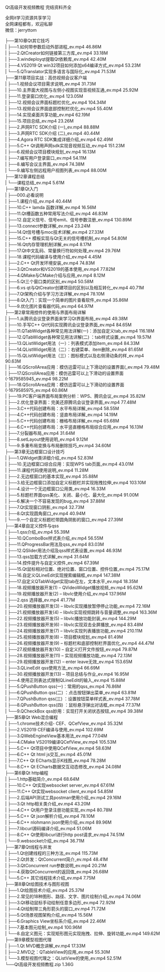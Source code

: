Qt高级开发视频教程 完结资料齐全

全网it学习资源共享学习<br>全网课程都有，欢迎私聊<br>微信：jerryttom<br>

├──第10章Qt其它技巧<br> | ├──1.如何带参数启动外部进程_ev.mp4 46.86M<br> | ├──2.QtCreator如何链接第三方库_ev.mp4 33.18M<br> | ├──3.windeployqt提取Qt依赖库_ev.mp4 42.40M<br> | ├──4.VS2019 Qt win32项目如何添加x64编译方式_ev.mp4 53.23M<br> | └──5.QTranslator实现多语言与国际化_ev.mp4 71.53M<br> ├──第11章项目实战：高仿视频会议客户端<br> | ├──1.视频会议项目需求说明_ev.mp4 31.73M<br> | ├──10.主界面大视图与左侧小视图实现音视频互通_ev.mp4 25.92M<br> | ├──11.登录窗口优化_ev.mp4 123.05M<br> | ├──12.视频会议界面标题栏优化_ev.mp4 104.34M<br> | ├──13.视频会议界面底部控制栏优化_ev.mp4 55.40M<br> | ├──14.实现桌面共享功能_ev.mp4 62.19M<br> | ├──15.项目总结_ev.mp4 23.26M<br> | ├──2.声网RTC SDK介绍 (一)_ev.mp4 88.88M<br> | ├──3.声网RTC SDK介绍 (二)_ev.mp4 40.44M<br> | ├──4.Agora RTC SDK集成详细介绍_ev.mp4 62.49M<br> | ├──5.C++ Qt调用声网sdk实现音视频互动_ev.mp4 151.23M<br> | ├──6.视频会议项目模块规划_ev.mp4 16.13M<br> | ├──7.编写用户登录窗口_ev.mp4 54.11M<br> | ├──8.编写会议主界面_ev.mp4 74.38M<br> | └──9.编写左侧远程用户视图列表_ev.mp4 88.00M<br> ├──第12章课程总结<br> | └──课程总结_ev.mp4 5.61M<br> ├──第1章Qt入门<br> | ├──000.必看说明<br> | ├──1.课程介绍_ev.mp4 40.44M<br> | ├──10.C++ lamda 函数详解_ev.mp4 16.56M<br> | ├──11.Qt槽函数五种常用写法介绍_ev.mp4 46.83M<br> | ├──12.自定义信号、信号emit、信号参数注册_ev.mp4 130.89M<br> | ├──13.connect参数详解_ev.mp4 23.24M<br> | ├──14.Qt信号槽与moc技术详解_ev.mp4 27.33M<br> | ├──15.C++ 模板实现与Qt无关的信号槽机制_ev.mp4 54.80M<br> | ├──16.Qt内存管理机制详解_ev.mp4 8.17M<br> | ├──17.Qt中文乱码、常量换行符如何处理_ev.mp4 29.76M<br> | ├──18.课程代码编译与使用介绍_ev.mp4 4.45M<br> | ├──2.C++ Qt开发环境安装_ev.mp4 74.83M<br> | ├──3.QtCreator和VS2019的基本使用_ev.mp4 77.82M<br> | ├──4.QMake与CMake介绍与应用_ev.mp4 8.12M<br> | ├──5.Qt三个窗口类的区别_ev.mp4 50.58M<br> | ├──6.vs qt与QtCreator创建项目的区别以及相互转化_ev.mp4 40.71M<br> | ├──7.Qt架构介绍与学习方法详解_ev.mp4 78.10M<br> | ├──8.Qt入门：实现一个简单的图片查看软件_ev.mp4 35.86M<br> | └──9.优化图片查看器代码_ev.mp4 64.97M<br> ├──第2章常用控件的使用与界面布局详解<br> | ├──1.从腾讯会议登录界面来学习Qt界面布局_ev.mp4 49.38M<br> | ├──10.手写C++ Qt代码实现腾讯会议登录界面_ev.mp4 84.65M<br> | ├──11.QTabWidget各种常见用法详解(一)：添加自定义tab_ev.mp4 116.18M<br> | ├──12.QTabWidget各种常见用法详解(二) ：tab样式设置_ev.mp4 19.57M<br> | ├──13.QListWidget用法（一）：列表模式添加item_ev.mp4 84.33M<br> | ├──14.QListWidget用法（二）：右键菜单、item删除_ev.mp4 81.65M<br> | ├──15.QListWidget用法（三）：图标模式以及右侧滑动条的样_ev.mp4 90.63M<br> | ├──16.QScrollArea应用：模仿迅雷可以上下滑动的设置界面(_ev.mp4 79.48M<br> | ├──17.QScrollArea应用：模仿迅雷可以上下滑动的设置界面(-1679585945_ev.mp4 98.22M<br> | ├──18.QScrollArea应用：模仿迅雷可以上下滑动的设置界面(-1679585975_ev.mp4 60.86M<br> | ├──19.PC客户端界面布局案例分析：WPS、腾讯会议_ev.mp4 35.82M<br> | ├──2.优化登录界面：完美还原腾讯会议登录界面_ev.mp4 77.48M<br> | ├──3.C++代码创建布局：水平布局详解_ev.mp4 58.55M<br> | ├──4.C++代码创建布局：竖直布局详解_ev.mp4 14.19M<br> | ├──5.C++代码创建布局：栅格布局详解_ev.mp4 65.68M<br> | ├──6.C++代码创建布局：水平竖直栅格布局综合应用_ev.mp4 16.13M<br> | ├──7.分裂器布局_ev.mp4 31.64M<br> | ├──8.setLayout使用说明_ev.mp4 9.12M<br> | └──9.多重布局变换与布局删除技巧_ev.mp4 34.60M<br> ├──第3章无边框窗口设计技巧<br> | ├──1.QWidget类详细介绍_ev.mp4 52.83M<br> | ├──10.无边框窗口综合应用：实现WPS tab页面_ev.mp4 43.01M<br> | ├──11.课程代码使用说明_ev.mp4 11.28M<br> | ├──2.无边框窗口的基本实现_ev.mp4 35.88M<br> | ├──3.给无边框窗口添加自定义标题栏并实现拖拽拉伸_ev.mp4 103.10M<br> | ├──4.设计一个无边框窗口公用类_ev.mp4 16.33M<br> | ├──5.标题栏界面qss美化、关闭、最小化、最大化_ev.mp4 91.00M<br> | ├──6.解决一个不容易发现的bug_ev.mp4 37.88M<br> | ├──7.Qt实现窗口阴影_ev.mp4 32.73M<br> | ├──8.Qt实现圆角窗口_ev.mp4 40.94M<br> | └──9.一个自定义标题栏带圆角阴影的窗口_ev.mp4 27.39M<br> ├──第4章自定义控件与qss<br> | ├──1.qss介绍_ev.mp4 55.39M<br> | ├──10.QComboBox样式表介绍_ev.mp4 56.55M<br> | ├──11.QProgressBar用法及qss_ev.mp4 83.03M<br> | ├──12.QSlider用法介绍及qss样式表设置_ev.mp4 46.93M<br> | ├──13.qss加载方式详解_ev.mp4 31.64M<br> | ├──14.控件提升与自定义控件_ev.mp4 67.39M<br> | ├──15.Qt鼠标相对位置、绝对位置、窗口位置、控件位置_ev.mp4 75.17M<br> | ├──16.自定义QLineEdit实现搜索编辑框_ev.mp4 147.38M<br> | ├──17.自定义QTabWidget实现tab在左，文本水平_ev.mp4 18.35M<br> | ├──18.视频播放器开发(1) – QVideoWidget播放视频_ev.mp4 95.62M<br> | ├──19.视频播放器开发(2) – libvlc使用介绍_ev.mp4 137.96M<br> | ├──2.qss 选择器_ev.mp4 41.77M<br> | ├──20.视频播放器开发(3) – libvlc实现播放暂停停止功能_ev.mp4 72.16M<br> | ├──21.视频播放器开发(4) – libvlc实现视频跳转与音量调整_ev.mp4 163.36M<br> | ├──22.视频播放器开发(5) – libvlc播放功能封装_ev.mp4 144.29M<br> | ├──23.视频播放器开发(6) – libvlc实现双击全屏播放_ev.mp4 83.48M<br> | ├──24.视频播放器开发(7) – libvlc实现列表播放功能_ev.mp4 210.11M<br> | ├──25.视频播放器开发(8) – 项目模块规划_ev.mp4 81.49M<br> | ├──26.视频播放器开发(9) – 标题栏和底部控制栏界面优化_ev.mp4 44.47M<br> | ├──27.视频播放器开发(10) – 自定义打开文件按钮_ev.mp4 79.87M<br> | ├──28.视频播放器开发(11) – 实现视频播放功能_ev.mp4 72.13M<br> | ├──29.视频播放器开发(12) – enter leave无效_ev.mp4 153.65M<br> | ├──3.QLineEdit qss使用方法_ev.mp4 66.69M<br> | ├──30.视频播放器开发(13) – 项目总结与作业_ev.mp4 16.95M<br> | ├──4.使用正则表达式限制QLineEdit的输入_ev.mp4 15.88M<br> | ├──5.QPushButton qss(一)：常用的qss_ev.mp4 76.86M<br> | ├──6.QPushButton qss(二) ：点击按钮弹出菜单_ev.mp4 63.81M<br> | ├──7.QPushButton qss(三) ：设置按钮菜单样式表_ev.mp4 37.78M<br> | ├──8.QPushButton qss(四) ：鼠标悬浮弹出对话框_ev.mp4 77.37M<br> | └──9.QCheckBox qss妙用：实现打开关闭状态按钮_ev.mp4 39.38M<br> ├──第5章Qt Web混合编程<br> | ├──1.chrome技术介绍- CEF、QCefView_ev.mp4 35.32M<br> | ├──2.VS2019 CEF编译与使用_ev.mp4 102.69M<br> | ├──3.QWebEngineView基本用法_ev.mp4 77.04M<br> | ├──4.CMake VS2019编译QCefView_ev.mp4 105.53M<br> | ├──5.C++ Qt项目中使用QCefView_ev.mp4 58.63M<br> | ├──6.C++ Qt html js交互_ev.mp4 45.01M<br> | ├──7.C++ Qt ECharts显示K线图_ev.mp4 78.28M<br> | └──8.C++ Qt ECharts数据交互动态修改_ev.mp4 24.08M<br> ├──第6章Qt http编程<br> | ├──1.http基础简介_ev.mp4 68.64M<br> | ├──10.C++ Qt实现websocket server_ev.mp4 67.61M<br> | ├──11.C++ Qt实现websocket client_ev.mp4 54.85M<br> | ├──2.后端API测试工具postman使用介绍_ev.mp4 29.16M<br> | ├──3.Qt http相关类介绍_ev.mp4 43.20M<br> | ├──4.C++ Qt用户登录注册功能实现_ev.mp4 80.78M<br> | ├──5.C++ Qt json解析介绍_ev.mp4 78.10M<br> | ├──6.C++ nlohmann json使用介绍_ev.mp4 89.96M<br> | ├──7.libcurl源码编译介绍_ev.mp4 51.06M<br> | ├──8.C++ Qt使用libcurl进行http post请求_ev.mp4 74.51M<br> | └──9.websocket介绍_ev.mp4 36.71M<br> ├──第7章Qt线程与并发<br> | ├──1.Qt创建线程的三种方法_ev.mp4 115.73M<br> | ├──2.Qt并发：QtConcurrent简介_ev.mp4 48.41M<br> | ├──3.QtConcurrent run参数说明_ev.mp4 20.21M<br> | ├──4.获取QtConcurrent的返回值_ev.mp4 26.68M<br> | └──5.C++ 其它线程技术介绍_ev.mp4 7.75M<br> ├──第8章Qt绘图技术与图形视图<br> | ├──1.Qt绘图技术介绍_ev.mp4 25.37M<br> | ├──2.常见的18种图形、路径、文字、图片绘制介绍_ev.mp4 74.06M<br> | ├──3.Qt移动鼠标手动绘制任意多边形_ev.mp4 72.92M<br> | ├──4.Qt绘制带三角形箭头的窗口_ev.mp4 71.72M<br> | ├──5.Qt场景视图架构介绍_ev.mp4 15.56M<br> | ├──6.Graphics View坐标系介绍_ev.mp4 22.46M<br> | ├──7.基本图元绘制_ev.mp4 100.96M<br> | └──8.自定义图元：实现矩形图元实现拖拽、拉伸、旋转功能_ev.mp4 149.62M<br> ├──第9章模型视图代理<br> | ├──1.Qt MVD概念讲解_ev.mp4 17.33M<br> | ├──2.MVD之：QTableView的应用_ev.mp4 55.30M<br> | └──3.模型视图代理之：QListView的使用_ev.mp4 52.51M<br> └──Qt高级开发视频教程.zip 1.36G